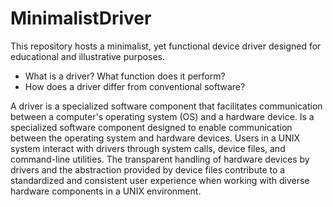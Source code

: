 # MinimalistDriver
 This repository hosts a minimalist, yet functional device driver designed for educational and illustrative purposes.

* What is a driver? What function does it perform?
* How does a driver differ from conventional software?


A driver is a specialized software component that facilitates communication between a computer's operating system (OS) and a hardware device. Is a specialized software component designed to enable communication between the operating system and hardware devices. Users in a UNIX system interact with drivers through system calls, device files, and command-line utilities. The transparent handling of hardware devices by drivers and the abstraction provided by device files contribute to a standardized and consistent user experience when working with diverse hardware components in a UNIX environment.
